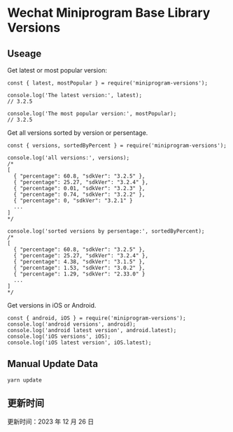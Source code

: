 
# Wechat Miniprogram Base Library Versions

## Useage

Get latest or most popular version:

```;
const { latest, mostPopular } = require('miniprogram-versions');

console.log('The latest version:', latest);
// 3.2.5

console.log('The most popular version:', mostPopular);
// 3.2.5

```

Get all versions sorted by version or persentage.

```
const { versions, sortedByPercent } = require('miniprogram-versions');

console.log('all versions:', versions);
/*
[
  { "percentage": 60.8, "sdkVer": "3.2.5" },
  { "percentage": 25.27, "sdkVer": "3.2.4" },
  { "percentage": 0.01, "sdkVer": "3.2.3" },
  { "percentage": 0.74, "sdkVer": "3.2.2" },
  { "percentage": 0, "sdkVer": "3.2.1" }
  ...
]
*/

console.log('sorted versions by persentage:', sortedByPercent);
/*
[
  { "percentage": 60.8, "sdkVer": "3.2.5" },
  { "percentage": 25.27, "sdkVer": "3.2.4" },
  { "percentage": 4.38, "sdkVer": "3.1.5" },
  { "percentage": 1.53, "sdkVer": "3.0.2" },
  { "percentage": 1.29, "sdkVer": "2.33.0" }
  ...
]
*/
```

Get versions in iOS or Android.

```
const { android, iOS } = require('miniprogram-versions');
console.log('android versions', android);
console.log('android latest version', android.latest);
console.log('iOS versions', iOS);
console.log('iOS latest version', iOS.latest);
```

## Manual Update Data

```
yarn update
```

## 更新时间

更新时间：2023 年 12 月 26 日
